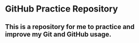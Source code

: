 # GitHub Practice Repository #

## This is a repository for me to practice and improve my Git and GitHub usage. ##
